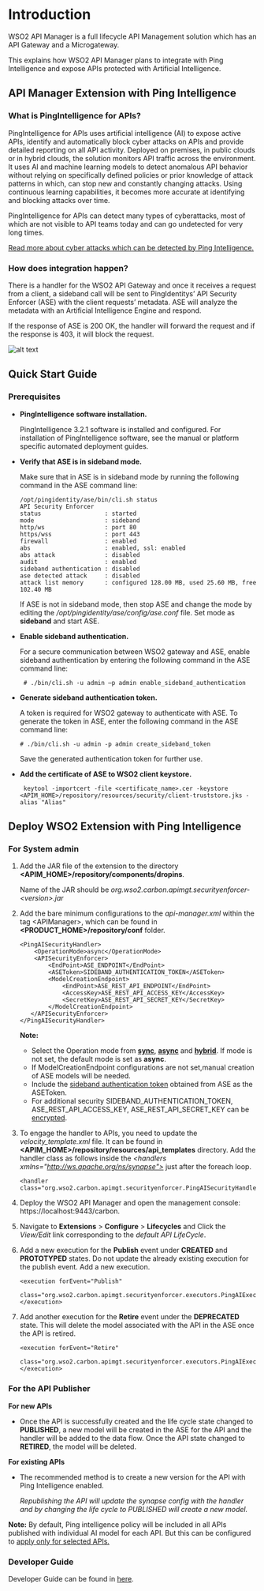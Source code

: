 # Introduction

WSO2 API Manager is a full lifecycle API Management solution which has an API Gateway and a Microgateway. 

This explains how WSO2 API Manager plans to integrate with Ping Intelligence and expose APIs protected with 
Artificial Intelligence.

## API Manager Extension with Ping Intelligence

### What is PingIntelligence for APIs?
PingIntelligence for APIs uses artificial intelligence (AI) to expose active APIs, identify and automatically block cyber attacks on APIs and provide detailed reporting on all API activity. Deployed on premises, in public clouds or in hybrid clouds, the solution monitors API traffic across the environment. It uses AI and machine learning models to detect anomalous API behavior without relying on specifically defined policies or prior knowledge of attack patterns in which, can stop new and constantly changing attacks. Using continuous learning capabilities, it becomes more accurate at identifying and blocking attacks over time. 

PingIntelligence for APIs can detect many types of cyberattacks, most of which are not visible to API teams today and can go undetected for very long times. 

[Read more about cyber attacks which can be detected by Ping Intelligence.](https://github.com/wso2-extensions/apim-handler-pingai/blob/master/DEVELOPER_GUIDE.md#pingintelligence-protects-against-three-main-types-of-attacks-specifically)

### How does integration happen?

There is a handler for the WSO2 API Gateway and once it receives a request from a client, a sideband call will be sent to PingIdentitys’ API Security Enforcer (ASE) with the client requests’ metadata. ASE will analyze the metadata with an Artificial Intelligence Engine and respond. 

If the response of ASE is 200 OK, the handler will forward the request and if the response is 403, it will block the request.

![alt text](https://raw.githubusercontent.com/wso2-extensions/apim-handler-pingai/master/images/architecture.png)


## Quick Start Guide

### Prerequisites

- **PingIntelligence software installation.**

    PingIntelligence 3.2.1 software is installed and configured. For installation of PingIntelligence software, 
    see the manual or platform specific automated deployment guides.
- **Verify that ASE is in sideband mode.**
  
  Make sure that in ASE is in sideband mode by running the following command in the ASE command line:
    ```
   /opt/pingidentity/ase/bin/cli.sh status
   API Security Enforcer
   status                  : started
   mode                    : sideband
   http/ws                 : port 80
   https/wss               : port 443
   firewall                : enabled
   abs                     : enabled, ssl: enabled
   abs attack              : disabled
   audit                   : enabled
   sideband authentication : disabled
   ase detected attack     : disabled
   attack list memory      : configured 128.00 MB, used 25.60 MB, free 102.40 MB
    ```  
    
    If ASE is not in sideband mode, then stop ASE and change the mode by editing the 
    */opt/pingidentity/ase/config/ase.conf* file. Set mode as **sideband** and start ASE.

- **Enable sideband authentication.**
  
  For a secure communication between WSO2 gateway and ASE, enable sideband authentication by entering the following 
  command in the ASE command line:
   ```
    # ./bin/cli.sh -u admin –p admin enable_sideband_authentication 
   ```
   
- **Generate sideband authentication token.**

   A token is required for WSO2 gateway to authenticate with ASE. To generate the token in ASE, enter the following 
   command in the ASE command line:
   ```
   # ./bin/cli.sh -u admin -p admin create_sideband_token
   ```
   Save the generated authentication token for further use.
   
- **Add the certificate of ASE to WSO2 client keystore.**
   ```
    keytool -importcert -file <certificate_name>.cer -keystore <APIM_HOME>/repository/resources/security/client-truststore.jks -alias "Alias"
   ```

   

## Deploy WSO2 Extension with Ping Intelligence

### For System admin

1. Add the JAR file of the extension to the directory **<APIM_HOME>/repository/components/dropins**. 

    Name of the JAR should be *org.wso2.carbon.apimgt.securityenforcer-\<version>.jar*

2. Add the bare minimum configurations to the *api-manager.xml* within the tag \<APIManager>, which can be found in 
**<PRODUCT_HOME>/repository/conf** folder.

    ```
    <PingAISecurityHandler>
        <OperationMode>async</OperationMode>
        <APISecurityEnforcer>
            <EndPoint>ASE_ENDPOINT</EndPoint>
            <ASEToken>SIDEBAND_AUTHENTICATION_TOKEN</ASEToken>
            <ModelCreationEndpoint>
                <EndPoint>ASE_REST_API_ENDPOINT</EndPoint>
                <AccessKey>ASE_REST_API_ACCESS_KEY</AccessKey>
                <SecretKey>ASE_REST_API_SECRET_KEY</SecretKey>
            </ModelCreationEndpoint>
       </APISecurityEnforcer>
    </PingAISecurityHandler>
   ```
    **Note:**
    - Select the Operation mode from **[sync](https://github.com/wso2-extensions/apim-handler-pingai/blob/master/DEVELOPER_GUIDE.md#sync-mode)**,
    **[async](https://github.com/wso2-extensions/apim-handler-pingai/blob/master/DEVELOPER_GUIDE.md#async-mode)** and 
    **[hybrid](https://github.com/wso2-extensions/apim-handler-pingai/blob/master/DEVELOPER_GUIDE.md#hybrid-mode)**.
    If mode is not set, the default mode is set as **async**. 
    - If ModelCreationEndpoint configurations are not set,manual creation of ASE models will be needed.
    - Include the [sideband authentication token](https://github.com/wso2-extensions/apim-handler-pingai/blob/master/DEVELOPER_GUIDE.md#prerequisites)
     obtained from ASE as the ASEToken.
     - For additional security SIDEBAND_AUTHENTICATION_TOKEN, ASE_REST_API_ACCESS_KEY, ASE_REST_API_SECRET_KEY can be 
     [encrypted](https://github.com/wso2-extensions/apim-handler-pingai/blob/master/DEVELOPER_GUIDE.md#encrypting-passwords-with-cipher-tool).   

3. To engage the handler to APIs, you need to update the *velocity_template.xml* file. 
It can be found in **<APIM_HOME>/repository/resources/api_templates** directory.
   Add the handler class as follows inside the 
   *\<handlers xmlns="http://ws.apache.org/ns/synapse">* just after the foreach loop.
   ```
   <handler class="org.wso2.carbon.apimgt.securityenforcer.PingAISecurityHandler"/> 
   ```
  
4. Deploy the WSO2 API Manager and open the management console: https://localhost:9443/carbon.

5. Navigate to **Extensions** > **Configure** > **Lifecycles** and Click the *View/Edit* link corresponding to the 
*default API LifeCycle*.

6. Add a new execution for the **Publish** event under **CREATED** and **PROTOTYPED** states. 
Do not update the already existing execution for the publish event. Add a new execution.
    ```
    <execution forEvent="Publish" 
        class="org.wso2.carbon.apimgt.securityenforcer.executors.PingAIExecutor">
    </execution>
    ```
 
7. Add another execution for the **Retire** event under the **DEPRECATED** state.
   This will delete the model associated with the API in the ASE once the API is retired.
    ```
    <execution forEvent="Retire" 
        class="org.wso2.carbon.apimgt.securityenforcer.executors.PingAIExecutor">
    </execution>
    ```
     
### For the API Publisher

**For new APIs**

- Once the API is successfully created and the life cycle state changed to **PUBLISHED**,
 a new model will be created in the ASE for the API and the handler will be added to the data flow. 
 Once the API state changed to **RETIRED**, the model will be deleted.

**For existing APIs**

- The recommended method is to create a new version for the API with Ping Intelligence enabled.

    *Republishing the API will update the synapse config with the handler and by changing the life cycle to PUBLISHED 
    will create a new model.*


**Note:**
By default, Ping intelligence policy will be included in all APIs published with individual AI model for each API. 
But this can be configured to [apply only for selected APIs.](https://github.com/wso2-extensions/apim-handler-pingai/blob/master/DEVELOPER_GUIDE.md#add-the-policy-only-for-selected-apis)


### Developer Guide

Developer Guide can be found in [here](https://github.com/wso2-extensions/apim-handler-pingai/blob/master/DEVELOPER_GUIDE.md).